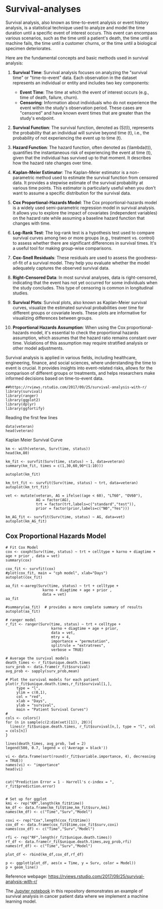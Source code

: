 # Survival-analyses

Survival analysis, also known as time-to-event analysis or event history analysis, is a statistical technique used to analyze and model the time duration until a specific event of interest occurs. This event can encompass various scenarios, such as the time until a patient's death, the time until a machine fails, the time until a customer churns, or the time until a biological specimen deteriorates.

Here are the fundamental concepts and basic methods used in survival analysis:

1. **Survival Time**: Survival analysis focuses on analyzing the "survival time" or "time-to-event" data. Each observation in the dataset represents an individual or entity and includes two key components:
   - **Event Time**: The time at which the event of interest occurs (e.g., time of death, failure, churn).
   - **Censoring**: Information about individuals who do not experience the event within the study's observation period. These cases are "censored" and have known event times that are greater than the study's endpoint.

2. **Survival Function**: The survival function, denoted as \(S(t)\), represents the probability that an individual will survive beyond time \(t\), i.e., the probability of not experiencing the event up to time \(t\).

3. **Hazard Function**: The hazard function, often denoted as \(\lambda(t)\), quantifies the instantaneous risk of experiencing the event at time \(t\), given that the individual has survived up to that moment. It describes how the hazard rate changes over time.

4. **Kaplan-Meier Estimator**: The Kaplan-Meier estimator is a non-parametric method used to estimate the survival function from censored data. It provides a stepwise estimate of the survival probability at various time points. This estimator is particularly useful when you don't want to assume a specific distribution for the survival data.

5. **Cox Proportional-Hazards Model**: The Cox proportional-hazards model is a widely used semi-parametric regression model in survival analysis. It allows you to explore the impact of covariates (independent variables) on the hazard rate while assuming a baseline hazard function that changes with time.

6. **Log-Rank Test**: The log-rank test is a hypothesis test used to compare survival curves among two or more groups (e.g., treatment vs. control) to assess whether there are significant differences in survival times. It's a useful tool for making group-wise comparisons.

7. **Cox-Snell Residuals**: These residuals are used to assess the goodness-of-fit of a survival model. They help you evaluate whether the model adequately captures the observed survival data.

8. **Right-Censored Data**: In most survival analyses, data is right-censored, indicating that the event has not yet occurred for some individuals when the study concludes. This type of censoring is common in longitudinal studies.

9. **Survival Plots**: Survival plots, also known as Kaplan-Meier survival curves, visualize the estimated survival probabilities over time for different groups or covariate levels. These plots are informative for visualizing differences between groups.

10. **Proportional Hazards Assumption**: When using the Cox proportional-hazards model, it's essential to check the proportional hazards assumption, which assumes that the hazard ratio remains constant over time. Violations of this assumption may require stratified analysis or other model adjustments.

Survival analysis is applied in various fields, including healthcare, engineering, finance, and social sciences, where understanding the time to event is crucial. It provides insights into event-related risks, allows for the comparison of different groups or treatments, and helps researchers make informed decisions based on time-to-event data.


```
##https://rviews.rstudio.com/2017/09/25/survival-analysis-with-r/
library(survival)
library(ranger)
library(ggplot2)
library(dplyr)
library(ggfortify)

```


Reading the first few lines

```
data(veteran)
head(veteran)
```

Kaplan Meier Survival Curve

```
km <- with(veteran, Surv(time, status))
head(km,80)
```

```
km_fit <- survfit(Surv(time, status) ~ 1, data=veteran)
summary(km_fit, times = c(1,30,60,90*(1:10)))
```

```
autoplot(km_fit)
```

```
km_trt_fit <- survfit(Surv(time, status) ~ trt, data=veteran)
autoplot(km_trt_fit)
```


```
vet <- mutate(veteran, AG = ifelse((age < 60), "LT60", "OV60"),
              AG = factor(AG),
              trt = factor(trt,labels=c("standard","test")),
              prior = factor(prior,labels=c("N0","Yes")))

km_AG_fit <- survfit(Surv(time, status) ~ AG, data=vet)
autoplot(km_AG_fit)
```

## Cox Proportional Hazards Model

```
# Fit Cox Model
cox <- coxph(Surv(time, status) ~ trt + celltype + karno + diagtime + age + prior , data = vet)
summary(cox)
```

```
cox_fit <- survfit(cox)
#plot(cox_fit, main = "cph model", xlab="Days")
autoplot(cox_fit)
```


```
aa_fit <-aareg(Surv(time, status) ~ trt + celltype +
                 karno + diagtime + age + prior , 
                 data = vet)
aa_fit
```


```
#summary(aa_fit)  # provides a more complete summary of results
autoplot(aa_fit)
```


```
# ranger model
r_fit <- ranger(Surv(time, status) ~ trt + celltype + 
                     karno + diagtime + age + prior,
                     data = vet,
                     mtry = 4,
                     importance = "permutation",
                     splitrule = "extratrees",
                     verbose = TRUE)
```


```
# Average the survival models
death_times <- r_fit$unique.death.times 
surv_prob <- data.frame(r_fit$survival)
avg_prob <- sapply(surv_prob,mean)
```


```
# Plot the survival models for each patient
plot(r_fit$unique.death.times,r_fit$survival[1,], 
     type = "l", 
     ylim = c(0,1),
     col = "red",
     xlab = "Days",
     ylab = "survival",
     main = "Patient Survival Curves")
#
cols <- colors()
for (n in sample(c(2:dim(vet)[1]), 20)){
  lines(r_fit$unique.death.times, r_fit$survival[n,], type = "l", col = cols[n])
}

lines(death_times, avg_prob, lwd = 2)
legend(500, 0.7, legend = c('Average = black'))

```



```
vi <- data.frame(sort(round(r_fit$variable.importance, 4), decreasing = TRUE))
names(vi) <- "importance"
head(vi)


```


```
cat("Prediction Error = 1 - Harrell's c-index = ", r_fit$prediction.error)


```


```
# Set up for ggplot
kmi <- rep("KM",length(km_fit$time))
km_df <- data.frame(km_fit$time,km_fit$surv,kmi)
names(km_df) <- c("Time","Surv","Model")

coxi <- rep("Cox",length(cox_fit$time))
cox_df <- data.frame(cox_fit$time,cox_fit$surv,coxi)
names(cox_df) <- c("Time","Surv","Model")

rfi <- rep("RF",length(r_fit$unique.death.times))
rf_df <- data.frame(r_fit$unique.death.times,avg_prob,rfi)
names(rf_df) <- c("Time","Surv","Model")

plot_df <- rbind(km_df,cox_df,rf_df)

p <- ggplot(plot_df, aes(x = Time, y = Surv, color = Model))
p + geom_line()

```


Reference webpage: https://rviews.rstudio.com/2017/09/25/survival-analysis-with-r/ 


The [Jupyter notebook](https://github.com/BhadraNivedita/Survival-analyses-in-R/blob/main/Survival_analysis_Cancer_Patient_data_Machine_learning_model.ipynb) in this repository demonstrates an example of survival analysis in cancer patient data where we implement a machine learning model.
